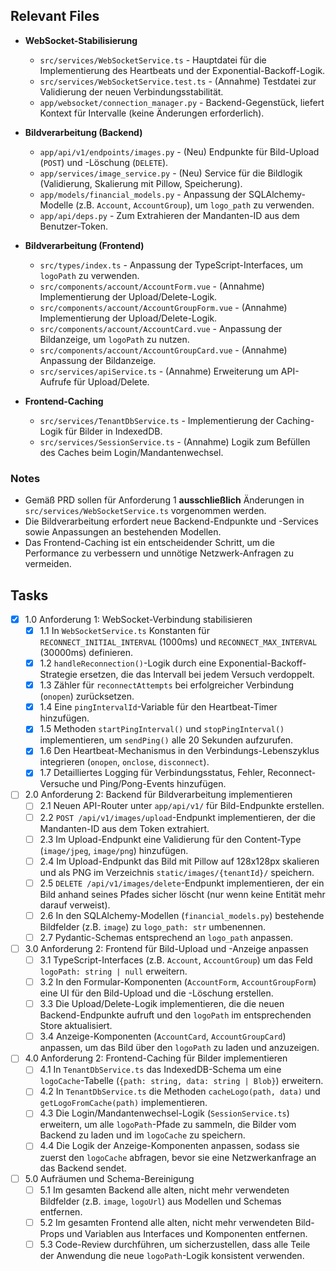 ## Relevant Files

- **WebSocket-Stabilisierung**
  - `src/services/WebSocketService.ts` - Hauptdatei für die Implementierung des Heartbeats und der Exponential-Backoff-Logik.
  - `src/services/WebSocketService.test.ts` - (Annahme) Testdatei zur Validierung der neuen Verbindungsstabilität.
  - `app/websocket/connection_manager.py` - Backend-Gegenstück, liefert Kontext für Intervalle (keine Änderungen erforderlich).

- **Bildverarbeitung (Backend)**
  - `app/api/v1/endpoints/images.py` - (Neu) Endpunkte für Bild-Upload (`POST`) und -Löschung (`DELETE`).
  - `app/services/image_service.py` - (Neu) Service für die Bildlogik (Validierung, Skalierung mit Pillow, Speicherung).
  - `app/models/financial_models.py` - Anpassung der SQLAlchemy-Modelle (z.B. `Account`, `AccountGroup`), um `logo_path` zu verwenden.
  - `app/api/deps.py` - Zum Extrahieren der Mandanten-ID aus dem Benutzer-Token.

- **Bildverarbeitung (Frontend)**
  - `src/types/index.ts` - Anpassung der TypeScript-Interfaces, um `logoPath` zu verwenden.
  - `src/components/account/AccountForm.vue` - (Annahme) Implementierung der Upload/Delete-Logik.
  - `src/components/account/AccountGroupForm.vue` - (Annahme) Implementierung der Upload/Delete-Logik.
  - `src/components/account/AccountCard.vue` - Anpassung der Bildanzeige, um `logoPath` zu nutzen.
  - `src/components/account/AccountGroupCard.vue` - (Annahme) Anpassung der Bildanzeige.
  - `src/services/apiService.ts` - (Annahme) Erweiterung um API-Aufrufe für Upload/Delete.

- **Frontend-Caching**
  - `src/services/TenantDbService.ts` - Implementierung der Caching-Logik für Bilder in IndexedDB.
  - `src/services/SessionService.ts` - (Annahme) Logik zum Befüllen des Caches beim Login/Mandantenwechsel.

### Notes

- Gemäß PRD sollen für Anforderung 1 **ausschließlich** Änderungen in `src/services/WebSocketService.ts` vorgenommen werden.
- Die Bildverarbeitung erfordert neue Backend-Endpunkte und -Services sowie Anpassungen an bestehenden Modellen.
- Das Frontend-Caching ist ein entscheidender Schritt, um die Performance zu verbessern und unnötige Netzwerk-Anfragen zu vermeiden.

## Tasks

- [x] 1.0 Anforderung 1: WebSocket-Verbindung stabilisieren
  - [x] 1.1 In `WebSocketService.ts` Konstanten für `RECONNECT_INITIAL_INTERVAL` (1000ms) und `RECONNECT_MAX_INTERVAL` (30000ms) definieren.
  - [x] 1.2 `handleReconnection()`-Logik durch eine Exponential-Backoff-Strategie ersetzen, die das Intervall bei jedem Versuch verdoppelt.
  - [x] 1.3 Zähler für `reconnectAttempts` bei erfolgreicher Verbindung (`onopen`) zurücksetzen.
  - [x] 1.4 Eine `pingIntervalId`-Variable für den Heartbeat-Timer hinzufügen.
  - [x] 1.5 Methoden `startPingInterval()` und `stopPingInterval()` implementieren, um `sendPing()` alle 20 Sekunden aufzurufen.
  - [x] 1.6 Den Heartbeat-Mechanismus in den Verbindungs-Lebenszyklus integrieren (`onopen`, `onclose`, `disconnect`).
  - [x] 1.7 Detailliertes Logging für Verbindungsstatus, Fehler, Reconnect-Versuche und Ping/Pong-Events hinzufügen.

- [ ] 2.0 Anforderung 2: Backend für Bildverarbeitung implementieren
  - [ ] 2.1 Neuen API-Router unter `app/api/v1/` für Bild-Endpunkte erstellen.
  - [ ] 2.2 `POST /api/v1/images/upload`-Endpunkt implementieren, der die Mandanten-ID aus dem Token extrahiert.
  - [ ] 2.3 Im Upload-Endpunkt eine Validierung für den Content-Type (`image/jpeg`, `image/png`) hinzufügen.
  - [ ] 2.4 Im Upload-Endpunkt das Bild mit Pillow auf 128x128px skalieren und als PNG im Verzeichnis `static/images/{tenantId}/` speichern.
  - [ ] 2.5 `DELETE /api/v1/images/delete`-Endpunkt implementieren, der ein Bild anhand seines Pfades sicher löscht (nur wenn keine Entität mehr darauf verweist).
  - [ ] 2.6 In den SQLAlchemy-Modellen (`financial_models.py`) bestehende Bildfelder (z.B. `image`) zu `logo_path: str` umbenennen.
  - [ ] 2.7 Pydantic-Schemas entsprechend an `logo_path` anpassen.

- [ ] 3.0 Anforderung 2: Frontend für Bild-Upload und -Anzeige anpassen
  - [ ] 3.1 TypeScript-Interfaces (z.B. `Account`, `AccountGroup`) um das Feld `logoPath: string | null` erweitern.
  - [ ] 3.2 In den Formular-Komponenten (`AccountForm`, `AccountGroupForm`) eine UI für den Bild-Upload und die -Löschung erstellen.
  - [ ] 3.3 Die Upload/Delete-Logik implementieren, die die neuen Backend-Endpunkte aufruft und den `logoPath` im entsprechenden Store aktualisiert.
  - [ ] 3.4 Anzeige-Komponenten (`AccountCard`, `AccountGroupCard`) anpassen, um das Bild über den `logoPath` zu laden und anzuzeigen.

- [ ] 4.0 Anforderung 2: Frontend-Caching für Bilder implementieren
  - [ ] 4.1 In `TenantDbService.ts` das IndexedDB-Schema um eine `logoCache`-Tabelle (`{path: string, data: string | Blob}`) erweitern.
  - [ ] 4.2 In `TenantDbService.ts` die Methoden `cacheLogo(path, data)` und `getLogoFromCache(path)` implementieren.
  - [ ] 4.3 Die Login/Mandantenwechsel-Logik (`SessionService.ts`) erweitern, um alle `logoPath`-Pfade zu sammeln, die Bilder vom Backend zu laden und im `logoCache` zu speichern.
  - [ ] 4.4 Die Logik der Anzeige-Komponenten anpassen, sodass sie zuerst den `logoCache` abfragen, bevor sie eine Netzwerkanfrage an das Backend sendet.

- [ ] 5.0 Aufräumen und Schema-Bereinigung
  - [ ] 5.1 Im gesamten Backend alle alten, nicht mehr verwendeten Bildfelder (z.B. `image`, `logoUrl`) aus Modellen und Schemas entfernen.
  - [ ] 5.2 Im gesamten Frontend alle alten, nicht mehr verwendeten Bild-Props und Variablen aus Interfaces und Komponenten entfernen.
  - [ ] 5.3 Code-Review durchführen, um sicherzustellen, dass alle Teile der Anwendung die neue `logoPath`-Logik konsistent verwenden.

